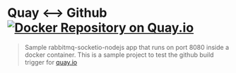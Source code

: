 # Quay &lt;--> Github  [![Docker Repository on Quay.io](https://quay.io/repository/pasangsherpa/quay-test/status "Docker Repository on Quay.io")](https://quay.io/repository/pasangsherpa/quay-test)

> Sample rabbitmq-socketio-nodejs app that runs on port 8080 inside a docker container. This is a sample project to test the github build trigger for [quay.io](https://quay.io)
